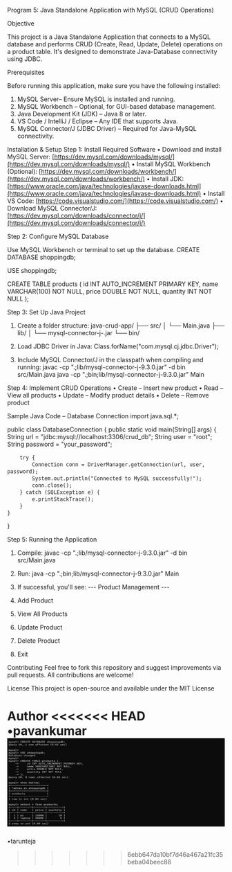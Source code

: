 Program 5: Java Standalone Application with MySQL (CRUD Operations)

Objective

This project is a Java Standalone Application that connects to a MySQL database and performs CRUD (Create, Read, Update, Delete) operations on a product table. It's designed to demonstrate Java-Database connectivity using JDBC.

Prerequisites 

Before running this application, make sure you have the following installed:

1.	MySQL Server– Ensure MySQL is installed and running.
2.	MySQL Workbench – Optional, for GUI-based database management.
3.	Java Development Kit (JDK) – Java 8 or later.
4.	VS Code / IntelliJ / Eclipse – Any IDE that supports Java.
5.	MySQL Connector/J (JDBC Driver) – Required for Java-MySQL connectivity.
  

Installation & Setup
Step 1: Install Required Software
•	Download and install MySQL Server: [https://dev.mysql.com/downloads/mysql/](https://dev.mysql.com/downloads/mysql/)
•	Install MySQL Workbench (Optional): [https://dev.mysql.com/downloads/workbench/](https://dev.mysql.com/downloads/workbench/)
•	Install JDK: [https://www.oracle.com/java/technologies/javase-downloads.html](https://www.oracle.com/java/technologies/javase-downloads.html)
•	Install VS Code: [https://code.visualstudio.com/](https://code.visualstudio.com/)
•	Download MySQL Connector/J: [https://dev.mysql.com/downloads/connector/j/](https://dev.mysql.com/downloads/connector/j/)

Step 2: Configure MySQL Database

Use MySQL Workbench or terminal to set up the database.
CREATE DATABASE shoppingdb;

USE shoppingdb;

CREATE TABLE products (
    id INT AUTO_INCREMENT PRIMARY KEY,
    name VARCHAR(100) NOT NULL,
    price DOUBLE NOT NULL,
    quantity INT NOT NULL
    );

Step 3: Set Up Java Project
1.	Create a folder structure:
java-crud-app/
├── src/
│   └── Main.java
├── lib/
│   └── mysql-connector-j-<version>.jar
└── bin/

2.	Load JDBC Driver in Java:
Class.forName("com.mysql.cj.jdbc.Driver");

3.	Include MySQL Connector/J in the classpath when compiling and running:
javac -cp ".;lib/mysql-connector-j-9.3.0.jar" -d bin src/Main.java
java -cp ".;bin;lib/mysql-connector-j-9.3.0.jar" Main

Step 4: Implement CRUD Operations
•	Create – Insert new product
•	Read – View all products
•	Update – Modify product details
•	Delete – Remove product

Sample Java Code – Database Connection
import java.sql.*;

public class DatabaseConnection {
    public static void main(String[] args) {
        String url = "jdbc:mysql://localhost:3306/crud_db";
        String user = "root";
        String password = "your_password";

        try {
            Connection conn = DriverManager.getConnection(url, user, password);
            System.out.println("Connected to MySQL successfully!");
            conn.close();
        } catch (SQLException e) {
            e.printStackTrace();
        }
    }
}

Step 5: Running the Application
1.	Compile:
javac -cp ".;lib/mysql-connector-j-9.3.0.jar" -d bin src/Main.java

2.	Run:
java -cp ".;bin;lib/mysql-connector-j-9.3.0.jar" Main

3.	If successful, you'll see:
--- Product Management ---
1. Add Product
2. View All Products
3. Update Product
4. Delete Product
5. Exit

Contributing
Feel free to fork this repository and suggest improvements via pull requests. All contributions are welcome!

License
This project is open-source and available under the MIT License

Author
<<<<<<< HEAD
•pavankumar
![alt text](image.png)
=======
•tarunteja
>>>>>>> 6ebb647da10bf7d46a467a21fc35beba04beec88
